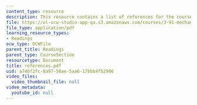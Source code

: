 ```yaml
---
content_type: resource
description: This resource contains a list of references for the course.
file: https://ol-ocw-studio-app-qa.s3.amazonaws.com/courses/3-91-mechanical-behavior-of-plastics-spring-2007/a74bf2fc8a9758ae5aa617bbb4f52986_references.pdf
file_type: application/pdf
learning_resource_types:
- Readings
ocw_type: OCWFile
parent_title: Readings
parent_type: CourseSection
resourcetype: Document
title: references.pdf
uid: a74bf2fc-8a97-58ae-5aa6-17bbb4f52986
video_files:
  video_thumbnail_file: null
video_metadata:
  youtube_id: null
---
```


